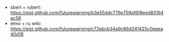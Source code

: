 * sbert + rubert: https://gist.github.com/futurewarning/b3e55ddc776e759a16f8eed83164ac58
* elmo + ru wiki: https://gist.github.com/futurewarning/c72ebcb34a9c86d241425c0eeea40d18
